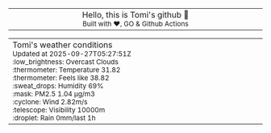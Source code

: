 
<div align="center">
<table>
<tbody>
<td align="center">
<img width="2000" height="0"><br>
Hello, this is Tomi's github 👋<br>
<sup>Built with ❤️, GO & Github Actions</sup><br>
<img width="2000" height="0">
</td>
</tbody>
</table>
</div>
<table>
<tbody>
<td align="left">
<img width="2000" height="0"><br>
Tomi's weather conditions<br>
<sup>Updated at 2025-09-27T05:27:51Z</sup><br>
<sup>:low_brightness: Overcast Clouds</sup><br>
<sup>:thermometer: Temperature 31.82 </sup><br>
<sup>:thermometer: Feels like 38.82</sup><br>
<sup>:sweat_drops: Humidity 69%</sup><br>
<sup>:mask: PM2.5 1.04 μg/m3</sup><br>
<sup>:cyclone: Wind 2.82m/s </sup><br>
<sup>:telescope: Visibility 10000m </sup><br>
<sup>:droplet: Rain 0mm/last 1h </sup><br>
<img width="2000" height="0">
</td>
<td align="left">
<img width="2000" height="0"><br>
<br>
<img width="2000" height="0">
</td>
</tbody>
</table>
</div>
    